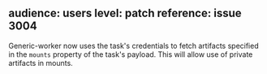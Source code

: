 audience: users
level: patch
reference: issue 3004
---
Generic-worker now uses the task's credentials to fetch artifacts specified in the `mounts` property of the task's payload.  This will allow use of private artifacts in mounts.
